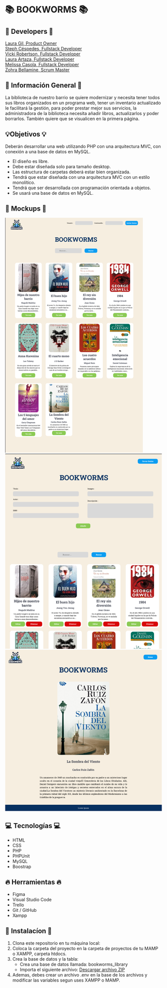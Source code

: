 # 📚 BOOKWORMS 📚

## 🌟 Developers 🌟

[Laura Gil, Product Owner](https://github.com/ImLauraGS) <br>
[Steph Céspedes, Fullstack Developer](https://github.com/tephyxp) <br>
[Vicki Robertson, Fullstack Developer](https://github.com/vicki-robertson) <br>
[Laura Artaza, Fullstack Developer](https://github.com/lolamindi) <br>
[Melissa Casola, Fullstack Developer](https://github.com/melitacasola) <br>
[Zohra Bellamine, Scrum Master](https://github.com/zohra-b) <br>


## 🌈 Información General 🌈

 La biblioteca de nuestro barrio se quiere modernizar y necesita tener todos sus libros organizados en un programa web, tener un inventario actualizado le facilitará la gestión, para poder prestar mejor sus servicios, la administradora de la biblioteca necesita añadir libros, actualizarlos y poder borrarlos. También quiere que se visualicen en la primera página.

## 💡Objetivos 💡

Deberán desarrollar una web utilizando PHP con una arquitectura MVC, con conexión a una base de datos en MySQL.

- El diseño es libre.
- Debe estar diseñada solo para tamaño desktop.
- Las estructura de carpetas deberá estar bien organizada.
- Tendrá que estar diseñada con una arquitectura MVC con un estilo monolítico.
- Tendrá que ser desarrollada con programación orientada a objetos.
- Se usará una base de datos en MySQL.

## 🎨 Mockups 🎨

![alt text](/resources/imgReadme/image.png)
![alt text](/resources/imgReadme/image22.png)
![alt text](/resources/imgReadme/image3.png)

## 💻 Tecnologías 💻

- HTML
- CSS
- PHP
- PHPUnit
- MySQL
- Boostrap

## 🔥 Herramientas 🔥

- Figma
- Visual Studio Code
- Trello
- Git / GitHub
- Xampp

## 🚀 Instalacíon 🚀

1. Clona este repositorio en tu máquina local:
2. Coloca la carpeta del proyecto en la carpeta de proyectos de tu MAMP o XAMPP, carpeta htdocs.
3. Crea la base de datos y la tabla:
    - Crea una base de datos llamada: bookworms_library
    - Importa el siguiente archivo: [Descargar archivo ZIP](/resources/imgReadme/bookworms_library.sql.zip)
4. Ademas, debes crear un archivo .env en la base de los archivos y modificar las variables segun uses XAMPP o MAMP.
